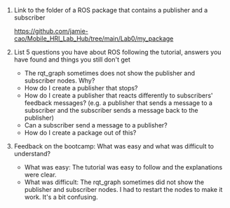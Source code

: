 1. Link to the folder of a ROS package that contains a publisher and a subscriber

    https://github.com/jamie-cao/Mobile_HRI_Lab_Hub/tree/main/Lab0/my_package

1. List 5 questions you have about ROS following the tutorial, answers you have found and things you still don't get
    - The rqt_graph sometimes does not show the publisher and subscriber nodes. Why?
    - How do I create a publisher that stops?
    - How do I create a publisher that reacts differently to subscribers' feedback messages? (e.g. a publisher that sends a message to a subscriber and the subscriber sends a message back to the publisher)
    - Can a subscriber send a message to a publisher?
    - How do I create a package out of this?

2. Feedback on the bootcamp: What was easy and what was difficult to understand?
    - What was easy: The tutorial was easy to follow and the explanations were clear.
    - What was difficult: The rqt_graph sometimes did not show the publisher and subscriber nodes. I had to restart the nodes to make it work. It's a bit confusing.

